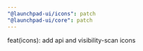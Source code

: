 ```yaml
---
"@launchpad-ui/icons": patch
"@launchpad-ui/core": patch
---
```


feat(icons): add api and visibility-scan icons
